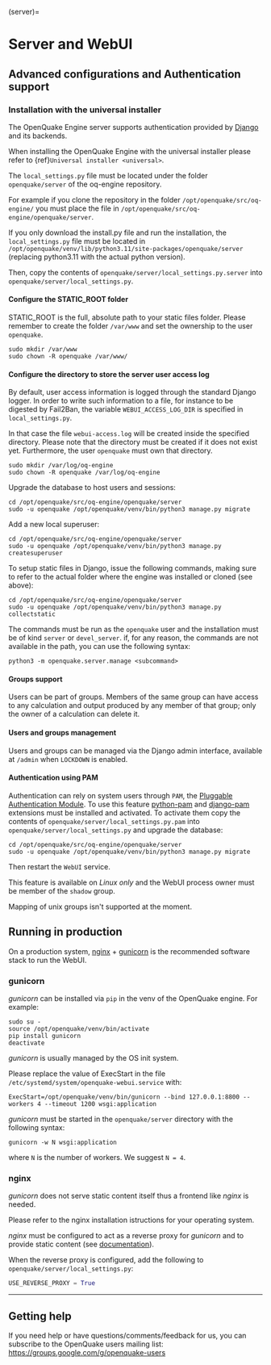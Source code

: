 (server)=

# Server and WebUI

## Advanced configurations and Authentication support

### Installation with the universal installer

The OpenQuake Engine server supports authentication provided by [Django](https://docs.djangoproject.com/en/stable/topics/auth/) and its backends.

When installing the OpenQuake Engine with the universal installer please refer to {ref}`Universal installer <universal>`.

The `local_settings.py` file must be located under the folder `openquake/server` of the oq-engine repository.

For example if you clone the repository in the folder `/opt/openquake/src/oq-engine/` you must place the file in `/opt/openquake/src/oq-engine/openquake/server`.

If you only download the install.py file and run the installation, the `local_settings.py` file must be located in `/opt/openquake/venv/lib/python3.11/site-packages/openquake/server` (replacing python3.11 with the actual python version).

Then, copy the contents of `openquake/server/local_settings.py.server` into `openquake/server/local_settings.py`.

#### Configure the STATIC_ROOT folder

STATIC_ROOT is the full, absolute path to your static files folder.
Please remember to create the folder `/var/www` and set the ownership to the user `openquake`.

```console
sudo mkdir /var/www
sudo chown -R openquake /var/www/
```

#### Configure the directory to store the server user access log

By default, user access information is logged through the standard Django logger.
In order to write such information to a file, for instance to be digested by Fail2Ban, the variable `WEBUI_ACCESS_LOG_DIR` is specified in `local_settings.py`.

In that case the file `webui-access.log` will be created inside the specified directory.
Please note that the directory must be created if it does not exist yet.
Furthermore, the user `openquake` must own that directory.

```console
sudo mkdir /var/log/oq-engine
sudo chown -R openquake /var/log/oq-engine
```

Upgrade the database to host users and sessions:

```console
cd /opt/openquake/src/oq-engine/openquake/server
sudo -u openquake /opt/openquake/venv/bin/python3 manage.py migrate
```
Add a new local superuser:

```console
cd /opt/openquake/src/oq-engine/openquake/server
sudo -u openquake /opt/openquake/venv/bin/python3 manage.py createsuperuser
```
To setup static files in Django, issue the following commands, making sure to refer to the actual folder where the engine was installed or cloned (see above):

```console
cd /opt/openquake/src/oq-engine/openquake/server
sudo -u openquake /opt/openquake/venv/bin/python3 manage.py collectstatic
```
The commands must be run as the `openquake` user and the installation must be of kind `server` or `devel_server`.
if, for any reason, the commands are not available in the path, you can use the following syntax:

```console
python3 -m openquake.server.manage <subcommand>
```

#### Groups support

Users can be part of groups. Members of the same group can have access to any calculation and output produced by any member of that group; only the owner of a calculation can delete it.


#### Users and groups management

Users and groups can be managed via the Django admin interface, available at `/admin` when `LOCKDOWN` is enabled.


#### Authentication using PAM
Authentication can rely on system users through `PAM`, the [Pluggable Authentication Module](https://en.wikipedia.org/wiki/Pluggable_authentication_module). To use this feature [python-pam](https://github.com/FirefighterBlu3/python-pam) and [django-pam](https://github.com/cnobile2012/django-pam) extensions must be installed and activated. To activate them copy the contents of `openquake/server/local_settings.py.pam` into `openquake/server/local_settings.py` and upgrade the database:

```console
cd /opt/openquake/src/oq-engine/openquake/server
sudo -u openquake /opt/openquake/venv/bin/python3 manage.py migrate
```

Then restart the `WebUI` service.

This feature is available on _Linux only_ and the WebUI process owner must be member of the `shadow` group.

Mapping of unix groups isn't supported at the moment.

## Running in production

On a production system, [nginx](http://nginx.org/en/) + [gunicorn](http://gunicorn.org/) is the recommended software stack to run the WebUI.

### gunicorn

*gunicorn* can be installed via `pip` in the venv of the OpenQuake engine. For example:

```console
sudo su -
source /opt/openquake/venv/bin/activate
pip install gunicorn
deactivate
```

*gunicorn* is usually managed by the OS init system.

Please replace the value of ExecStart in the file `/etc/systemd/system/openquake-webui.service` with:
```console
ExecStart=/opt/openquake/venv/bin/gunicorn --bind 127.0.0.1:8800 --workers 4 --timeout 1200 wsgi:application
```

*gunicorn* must be started in the `openquake/server` directory with the following syntax:

```console
gunicorn -w N wsgi:application
```

where `N` is the number of workers. We suggest `N = 4`.


### nginx

*gunicorn* does not serve static content itself thus a frontend like *nginx* is needed.

Please refer to the nginx installation istructions for your operating system.

*nginx* must be configured to act as a reverse proxy for *gunicorn* and to provide static
content (see [documentation](https://docs.gunicorn.org/en/stable/deploy.html)).

When the reverse proxy is configured, add the following to `openquake/server/local_settings.py`:
```python
USE_REVERSE_PROXY = True
```

***

## Getting help
If you need help or have questions/comments/feedback for us, you can subscribe to the OpenQuake users mailing list: https://groups.google.com/g/openquake-users
